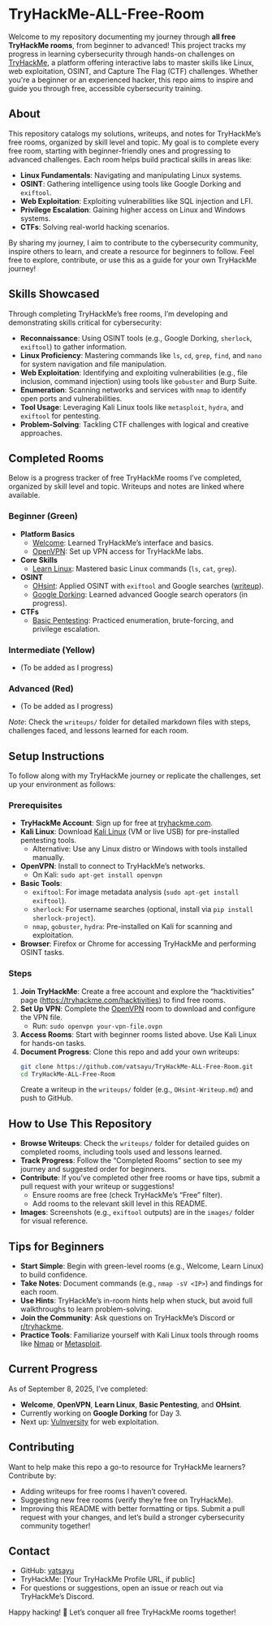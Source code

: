 # TryHackMe-ALL-Free-Room

Welcome to my repository documenting my journey through **all free TryHackMe rooms**, from beginner to advanced! This project tracks my progress in learning cybersecurity through hands-on challenges on [TryHackMe](https://tryhackme.com), a platform offering interactive labs to master skills like Linux, web exploitation, OSINT, and Capture The Flag (CTF) challenges. Whether you're a beginner or an experienced hacker, this repo aims to inspire and guide you through free, accessible cybersecurity training.

## About

This repository catalogs my solutions, writeups, and notes for TryHackMe’s free rooms, organized by skill level and topic. My goal is to complete every free room, starting with beginner-friendly ones and progressing to advanced challenges. Each room helps build practical skills in areas like:

- **Linux Fundamentals**: Navigating and manipulating Linux systems.
- **OSINT**: Gathering intelligence using tools like Google Dorking and `exiftool`.
- **Web Exploitation**: Exploiting vulnerabilities like SQL injection and LFI.
- **Privilege Escalation**: Gaining higher access on Linux and Windows systems.
- **CTFs**: Solving real-world hacking scenarios.

By sharing my journey, I aim to contribute to the cybersecurity community, inspire others to learn, and create a resource for beginners to follow. Feel free to explore, contribute, or use this as a guide for your own TryHackMe journey!

## Skills Showcased

Through completing TryHackMe’s free rooms, I’m developing and demonstrating skills critical for cybersecurity:

- **Reconnaissance**: Using OSINT tools (e.g., Google Dorking, `sherlock`, `exiftool`) to gather information.
- **Linux Proficiency**: Mastering commands like `ls`, `cd`, `grep`, `find`, and `nano` for system navigation and file manipulation.
- **Web Exploitation**: Identifying and exploiting vulnerabilities (e.g., file inclusion, command injection) using tools like `gobuster` and Burp Suite.
- **Enumeration**: Scanning networks and services with `nmap` to identify open ports and vulnerabilities.
- **Tool Usage**: Leveraging Kali Linux tools like `metasploit`, `hydra`, and `exiftool` for pentesting.
- **Problem-Solving**: Tackling CTF challenges with logical and creative approaches.

## Completed Rooms

Below is a progress tracker of free TryHackMe rooms I’ve completed, organized by skill level and topic. Writeups and notes are linked where available.

### Beginner (Green)
- **Platform Basics**
  - [Welcome](https://tryhackme.com/room/welcome): Learned TryHackMe’s interface and basics.
  - [OpenVPN](https://tryhackme.com/room/openvpn): Set up VPN access for TryHackMe labs.
- **Core Skills**
  - [Learn Linux](https://tryhackme.com/room/zthlinux): Mastered basic Linux commands (`ls`, `cat`, `grep`).
- **OSINT**
  - [OHsint](https://tryhackme.com/room/ohsint): Applied OSINT with `exiftool` and Google searches ([writeup](./writeups/OHsint-Writeup.md)).
  - [Google Dorking](https://tryhackme.com/room/googledorking): Learned advanced Google search operators (in progress).
- **CTFs**
  - [Basic Pentesting](https://tryhackme.com/room/basicpentestingjt): Practiced enumeration, brute-forcing, and privilege escalation.

### Intermediate (Yellow)
- (To be added as I progress)

### Advanced (Red)
- (To be added as I progress)

*Note*: Check the `writeups/` folder for detailed markdown files with steps, challenges faced, and lessons learned for each room.

## Setup Instructions

To follow along with my TryHackMe journey or replicate the challenges, set up your environment as follows:

### Prerequisites
- **TryHackMe Account**: Sign up for free at [tryhackme.com](https://tryhackme.com).
- **Kali Linux**: Download [Kali Linux](https://www.kali.org/get-kali/) (VM or live USB) for pre-installed pentesting tools.
  - Alternative: Use any Linux distro or Windows with tools installed manually.
- **OpenVPN**: Install to connect to TryHackMe’s networks.
  - On Kali: `sudo apt-get install openvpn`
- **Basic Tools**:
  - `exiftool`: For image metadata analysis (`sudo apt-get install exiftool`).
  - `sherlock`: For username searches (optional, install via `pip install sherlock-project`).
  - `nmap`, `gobuster`, `hydra`: Pre-installed on Kali for scanning and exploitation.
- **Browser**: Firefox or Chrome for accessing TryHackMe and performing OSINT tasks.

### Steps
1. **Join TryHackMe**: Create a free account and explore the “hacktivities” page (https://tryhackme.com/hacktivities) to find free rooms.
2. **Set Up VPN**: Complete the [OpenVPN](https://tryhackme.com/room/openvpn) room to download and configure the VPN file.
   - Run: `sudo openvpn your-vpn-file.ovpn`
3. **Access Rooms**: Start with beginner rooms listed above. Use Kali Linux for hands-on tasks.
4. **Document Progress**: Clone this repo and add your own writeups:
   ```bash
   git clone https://github.com/vatsayu/TryHackMe-ALL-Free-Room.git
   cd TryHackMe-ALL-Free-Room
   ```
   Create a writeup in the `writeups/` folder (e.g., `OHsint-Writeup.md`) and push to GitHub.

## How to Use This Repository
- **Browse Writeups**: Check the `writeups/` folder for detailed guides on completed rooms, including tools used and lessons learned.
- **Track Progress**: Follow the “Completed Rooms” section to see my journey and suggested order for beginners.
- **Contribute**: If you’ve completed other free rooms or have tips, submit a pull request with your writeup or suggestions!
  - Ensure rooms are free (check TryHackMe’s “Free” filter).
  - Add rooms to the relevant skill level in this README.
- **Images**: Screenshots (e.g., `exiftool` outputs) are in the `images/` folder for visual reference.

## Tips for Beginners
- **Start Simple**: Begin with green-level rooms (e.g., Welcome, Learn Linux) to build confidence.
- **Take Notes**: Document commands (e.g., `nmap -sV <IP>`) and findings for each room.
- **Use Hints**: TryHackMe’s in-room hints help when stuck, but avoid full walkthroughs to learn problem-solving.
- **Join the Community**: Ask questions on TryHackMe’s Discord or [r/tryhackme](https://www.reddit.com/r/tryhackme).
- **Practice Tools**: Familiarize yourself with Kali Linux tools through rooms like [Nmap](https://tryhackme.com/room/rpnmap) or [Metasploit](https://tryhackme.com/room/rpmetasploit).

## Current Progress
As of September 8, 2025, I’ve completed:
- **Welcome**, **OpenVPN**, **Learn Linux**, **Basic Pentesting**, and **OHsint**.
- Currently working on **Google Dorking** for Day 3.
- Next up: [Vulnversity](https://tryhackme.com/room/vulnversity) for web exploitation.

## Contributing
Want to help make this repo a go-to resource for TryHackMe learners? Contribute by:
- Adding writeups for free rooms I haven’t covered.
- Suggesting new free rooms (verify they’re free on TryHackMe).
- Improving this README with better formatting or tips.
Submit a pull request with your changes, and let’s build a stronger cybersecurity community together!

## Contact
- GitHub: [vatsayu](https://github.com/vatsayu)
- TryHackMe: [Your TryHackMe Profile URL, if public]
- For questions or suggestions, open an issue or reach out via TryHackMe’s Discord.

Happy hacking! 🚀 Let’s conquer all free TryHackMe rooms together!
